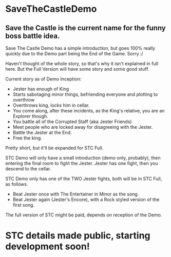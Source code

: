 # SaveTheCastleDemo
## Save the Castle is the current name for the funny boss battle idea.

Save The Castle Demo has a simple introduction, but goes 100% really quickly due to the Demo part being the End of the Game. Sorry :/

Haven't thought of the whole story, so that's why it isn't explained in full here. But the Full Version will have some story and some good stuff. 

Current story as of Demo Inception:

- Jester has enough of King
- Starts sabotaging minor things, befriending everyone and plotting to overthrow
- Overthrows king, locks him in cellar.
- You come along, after these incidents, as the King's relative, you are an Explorer though.
- You battle all of the Corrupted Staff (aka Jester Friends)
- Meet people who are locked away for disagreeing with the Jester.
- Battle the Jester at the End.
- Free the king.

Pretty short, but it'll be expanded for STC Full.

STC Demo will only have a small introduction (demo only, probably), then entering the final room to fight the Jester. Jester has one fight, then you descend to the cellar.

STC Demo only has one of the TWO Jester fights, both will be in STC Full, as follows.

- Beat Jester once with The Entertainer in Minor as the song.
- Beat Jester again (Jester's Encore), with a Rock styled version of the first song.

The full version of STC might be paid, depends on reception of the Demo.

# STC details made public, starting development soon!
